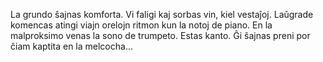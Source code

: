 La grundo ŝajnas komforta. Vi faligi kaj sorbas vin, kiel vestaĵoj. Laŭgrade komencas atingi viajn orelojn ritmon kun la notoj de piano. En la malproksimo venas la sono de trumpeto. Estas kanto. Ĝi ŝajnas preni por ĉiam kaptita en la melcocha...